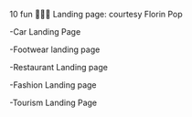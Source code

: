 10 fun 🤷🏽‍♀️ Landing page: courtesy Florin Pop

-Car Landing Page

-Footwear landing page

-Restaurant Landing page

-Fashion Landing page

-Tourism Landing Page
